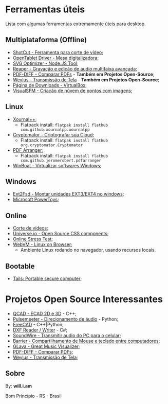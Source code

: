 # Ferramentas úteis

Lista com algumas ferramentas extremamente úteis para desktop.


## Multiplataforma (Offline)

- [ShotCut - Ferramenta para corte de vídeo](https://shotcut.org/download/);
- [OpenTablet Driver - Mesa digitalizadora](https://opentabletdriver.net/);
- [SVG Optimizer - Node.JS Tool](https://github.com/svg/svgo);
- [Reaper - Gravação e edição de audio multifaixa avançada](https://www.reaper.fm/download.php);
- [PDF-DIFF - Comparar PDFs](https://github.com/vslavik/diff-pdf) - **Também em Projetos Open-Source**;
- [Weylus - Transmissão de Tela](https://github.com/H-M-H/Weylus) - **Também em Projetos Open-Source**;
- [Página de Downloads - VirtualBox](https://download.virtualbox.org/virtualbox);
- [VisualSFM - Criação de núvem de pontos com imagens](http://ccwu.me/vsfm/);


## Linux

- [Xournal++](https://xournalpp.github.io/);
  - Flatpack install: `flatpak install flathub com.github.xournalpp.xournalpp`
- [Cryptomator - Criptografar sua Cloud](https://cryptomator.org/);
  - Flatpack install: `flatpak install flathub org.cryptomator.Cryptomator`
- [PDF Arranger](https://github.com/pdfarranger/pdfarranger);
  - Flatpack install: `flatpak install flathub com.github.jeromerobert.pdfarranger`
- [WinBoat - Virtualizar softwares Windows](https://www.winboat.app/);


## Windows

- [Ext2Fsd - Montar unidades EXT3/EXT4 no windows](https://github.com/matt-wu/Ext3Fsd);
- [Microsoft PowerToys](https://github.com/microsoft/PowerToys);


## Online

- [Corte de vídeos](https://online-video-cutter.com/pt/);
- [Universe.io - Open Source CSS components](https://uiverse.io/);
- [Online Stress Test](https://cpux.net/cpu-stress-test-online);
- [WebVM - Linux on Browser](https://webvm.io/);
  - Ambiente Linux rodando no navegador, usando recursos locais.


## Bootable

- [Tails: Portable secure computer](https://tails.boum.org/);


# Projetos Open Source Interessantes

- [QCAD - ECAD 2D e 3D](https://github.com/qcad/qcad) - C++;
- [Pulsemeeter - Direcionamento de áudio](https://github.com/theRealCarneiro/pulsemeeter) - Python;
- [FreeCAD](https://github.com/FreeCAD/FreeCAD) - C++|Python;
- [DXF Reader / Writer](https://github.com/haplokuon/netDxf) - C#;
- [SoundWire - Transmitir audio do PC para o celular](https://georgielabs.net/);
- [Barrier - Compartilhamento de Mouse e teclado entre computadores](https://github.com/debauchee/barrier);
- [GLava - Great Music Visualizer](https://github.com/jarcode-foss/glava);
- [PDF-DIFF - Comparar PDFs](https://github.com/vslavik/diff-pdf/releases/tag/v0.5.2);
- [Weylus - Transmissão de Tela](https://github.com/H-M-H/Weylus);


## Sobre

By: **will.i.am**

Bom Princípio - RS - Brasil
